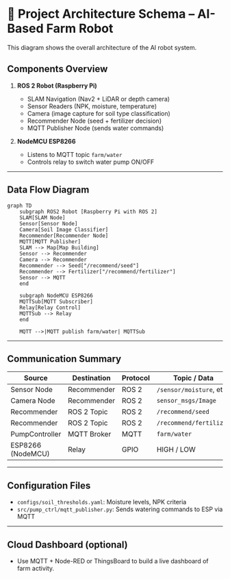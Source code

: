 
# 📡 Project Architecture Schema – AI-Based Farm Robot

This diagram shows the overall architecture of the AI robot system.

## Components Overview

1. **ROS 2 Robot (Raspberry Pi)**
   - SLAM Navigation (Nav2 + LiDAR or depth camera)
   - Sensor Readers (NPK, moisture, temperature)
   - Camera (image capture for soil type classification)
   - Recommender Node (seed + fertilizer decision)
   - MQTT Publisher Node (sends water commands)

2. **NodeMCU ESP8266**
   - Listens to MQTT topic `farm/water`
   - Controls relay to switch water pump ON/OFF

---

## Data Flow Diagram

```mermaid
graph TD
    subgraph ROS2 Robot [Raspberry Pi with ROS 2]
    SLAM[SLAM Node]
    Sensor[Sensor Node]
    Camera[Soil Image Classifier]
    Recommender[Recommender Node]
    MQTT[MQTT Publisher]
    SLAM --> Map[Map Building]
    Sensor --> Recommender
    Camera --> Recommender
    Recommender --> Seed["/recommend/seed"]
    Recommender --> Fertilizer["/recommend/fertilizer"]
    Sensor --> MQTT
    end

    subgraph NodeMCU ESP8266
    MQTTSub[MQTT Subscriber]
    Relay[Relay Control]
    MQTTSub --> Relay
    end

    MQTT -->|MQTT publish farm/water| MQTTSub
```

---

## Communication Summary

| Source           | Destination     | Protocol | Topic / Data            |
|------------------|-----------------|----------|--------------------------|
| Sensor Node      | Recommender     | ROS 2    | `/sensor/moisture`, etc |
| Camera Node      | Recommender     | ROS 2    | `sensor_msgs/Image`     |
| Recommender      | ROS 2 Topic     | ROS 2    | `/recommend/seed`       |
| Recommender      | ROS 2 Topic     | ROS 2    | `/recommend/fertilizer` |
| PumpController   | MQTT Broker     | MQTT     | `farm/water`            |
| ESP8266 (NodeMCU)| Relay           | GPIO     | HIGH / LOW              |

---

## Configuration Files

- `configs/soil_thresholds.yaml`: Moisture levels, NPK criteria
- `src/pump_ctrl/mqtt_publisher.py`: Sends watering commands to ESP via MQTT

---

## Cloud Dashboard (optional)
- Use MQTT + Node-RED or ThingsBoard to build a live dashboard of farm activity.

